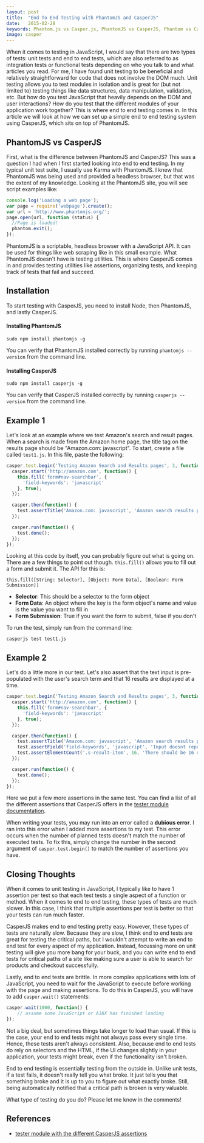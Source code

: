 ```yaml
---
layout: post
title:  "End To End Testing with PhantomJS and CasperJS"
date:   2015-02-28
keywords: Phantom.js vs Casper.js, PhantomJS vs CasperJS, Phantom vs Casper, phantomjs vs casperjs, End to End testing Casper, e2e casper, end to end testing, e2e testing, functional testing, integration testing, testing with casper, casper vs phantom, casper.js vs phantom.js, casperjs vs phantomjs
image: casper
---
```


When it comes to testing in JavaScript, I would say that there are two types of tests: unit tests and end to end tests, which are also referred to as integration tests or functional tests depending on who you talk to and what articles you read. For me, I have found unit testing to be beneficial and relatively straightforward for code that does not involve the DOM much. Unit testing allows you to test modules in isolation and is great for (but not limited to) testing things like data structures, data manipulation, validation, etc. But how do you test JavaScript that heavily depends on the DOM and user interactions? How do you test that the different modules of your application work together? This is where end to end testing comes in. In this article we will look at how we can set up a simple end to end testing system using CasperJS, which sits on top of PhantomJS.

## PhantomJS vs CasperJS

First, what is the difference between PhantomJS and CasperJS? This was a question I had when I first started looking into end to end testing. In my typical unit test suite, I usually use Karma with PhantomJS. I knew that PhantomJS was being used and provided a headless browser, but that was the extent of my knowledge. Looking at the PhantomJS site, you will see script examples like:

```js
console.log('Loading a web page');
var page = require('webpage').create();
var url = 'http://www.phantomjs.org/';
page.open(url, function (status) {
  //Page is loaded!
  phantom.exit();
});
```

PhantomJS is a scriptable, headless browser with a JavaScript API. It can be used for things like web scraping like in this small example. What PhantomJS doesn't have is testing utilities. This is where CasperJS comes in and provides testing utilities like assertions, organizing tests, and keeping track of tests that fail and succeed.

## Installation

To start testing with CasperJS, you need to install Node, then PhantomJS, and lastly CasperJS.

#### Installing PhantomJS

```
sudo npm install phantomjs -g
```

You can verify that PhantomJS installed correctly by running `phantomjs --version` from the command line.

#### Installing CasperJS

```
sudo npm install casperjs -g
```

You can verify that CasperJS installed correctly by running `casperjs --version` from the command line.

## Example 1

Let's look at an example where we test Amazon's search and result pages. When a search is made from the Amazon home page, the title tag on the results page should be "Amazon.com: javascript". To start, create a file called `test1.js`.  In this file, paste the following:

```js
casper.test.begin('Testing Amazon Search and Results pages', 3, function(test) {
  casper.start('http://amazon.com', function() {
    this.fill('form#nav-searchbar', {
      'field-keywords': 'javascript'
    }, true);
  });

  casper.then(function() {
    test.assertTitle('Amazon.com: javascript', 'Amazon search results page doesnt have expected title');
  });

  casper.run(function() {
    test.done();
  });
});

```

Looking at this code by itself, you can probably figure out what is going on. There are a few things to point out though. `this.fill()` allows you to fill out a form and submit it. The API for this is:

`this.fill([String: Selector], [Object: Form Data], [Boolean: Form Submission])`

* __Selector__: This should be a selector to the form object
* __Form Data__: An object where the key is the form object's name and value is the value you want to fill in
* __Form Submission__: True if you want the form to submit, false if you don't

To run the test, simply run from the command line:

```
casperjs test test1.js
```

## Example 2

Let's do a little more in our test. Let's also assert that the text input is pre-populated with the user's search term and that 16 results are displayed at a time.

```js
casper.test.begin('Testing Amazon Search and Results pages', 3, function(test) {
  casper.start('http://amazon.com', function() {
    this.fill('form#nav-searchbar', {
      'field-keywords': 'javascript'
    }, true);
  });

  casper.then(function() {
    test.assertTitle('Amazon.com: javascript', 'Amazon search results page doesnt have expected title');
    test.assertField('field-keywords', 'javascript', 'Input doesnt repopulate with the search term');
    test.assertElementCount('.s-result-item', 16, 'There should be 16 results displayed at a time');
  });

  casper.run(function() {
    test.done();
  });
});
```

Here we put a few more assertions in the same test. You can find a list of all the different assertions that CasperJS offers in the [tester module documentation](http://docs.casperjs.org/en/latest/modules/tester.html).

When writing your tests, you may run into an error called a __dubious error__. I ran into this error when I added more assertions to my test. This error occurs when the number of planned tests doesn't match the number of executed tests. To fix this, simply change the number in the second argument of `casper.test.begin()` to match the number of assertions you have.

## Closing Thoughts

When it comes to unit testing in JavaScript, I typically like to have 1 assertion per test so that each test tests a single aspect of a function or method. When it comes to end to end testing, these types of tests are much slower. In this case, I think that multiple assertions per test is better so that your tests can run much faster.

CasperJS makes end to end testing pretty easy. However, these types of tests are naturally slow. Because they are slow, I think end to end tests are great for testing the critical paths, but I wouldn't attempt to write an end to end test for every aspect of my application. Instead, focussing more on unit testing will give you more bang for your buck, and you can write end to end tests for critical paths of a site like making sure a user is able to search for products and checkout successfully.

Lastly, end to end tests are brittle. In more complex applications with lots of JavaScript, you need to wait for the JavaScript to execute before working with the page and making assertions. To do this in CasperJS, you will have to add `casper.wait()` statements:

```js
casper.wait(1000, function() {
	// assume some JavaScript or AJAX has finished loading
});
```

Not a big deal, but sometimes things take longer to load than usual. If this is the case, your end to end tests might not always pass every single time. Hence, these tests aren't always consistent. Also, because end to end tests do rely on selectors and the HTML, if the UI changes slightly in your application, your tests might break, even if the functionality isn't broken.

End to end testing is essentially testing from the outside in. Unlike unit tests, if a test fails, it doesn't really tell you what broke. It just tells you that something broke and it is up to you to figure out what exactly broke. Still, being automatically notified that a critical path is broken is very valuable.

What type of testing do you do? Please let me know in the comments!

## References

* [tester module with the different CasperJS assertions](http://docs.casperjs.org/en/latest/modules/tester.html)
